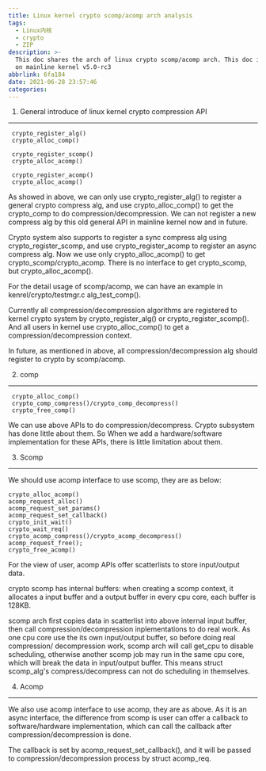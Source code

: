 ```yaml
---
title: Linux kernel crypto scomp/acomp arch analysis
tags:
  - Linux内核
  - crypto
  - ZIP
description: >-
  This doc shares the arch of linux crypto scomp/acomp arch. This doc is based
  on mainline kernel v5.0-rc3
abbrlink: 6fa184
date: 2021-06-28 23:57:46
categories:
---
```


1. General introduce of linux kernel crypto compression API
-----------------------------------------------------------
```
 crypto_register_alg()
 crypto_alloc_comp()
 
 crypto_register_scomp() 
 crypto_alloc_acomp()

 crypto_register_acomp() 
 crypto_alloc_acomp()
```
As showed in above, we can only use crypto_register_alg() to register a general
crypto compress alg, and use crypto_alloc_comp() to get the crypto_comp to do
compression/decompression. We can not register a new compress alg by this old
general API in mainline kernel now and in future.

Crypto system also supports to register a sync compress alg using
crypto_register_scomp, and use crypto_register_acomp to register an async
compress alg. Now we use only crypto_alloc_acomp() to get crypto_scomp/crypto_acomp.
There is no interface to get crypto_scomp, but crypto_alloc_acomp().

For the detail usage of scomp/acomp, we can have an example in kenrel/crypto/testmgr.c
alg_test_comp().

Currently all compression/decompression algorithms are registered to kernel
crypto system by crypto_register_alg() or crypto_register_scomp(). And all users
in kernel use crypto_alloc_comp() to get a compression/decompression context.

In future, as mentioned in above, all compression/decompression alg should
register to crypto by scomp/acomp.

2. comp
-------
```
 crypto_alloc_comp()
 crypto_comp_compress()/crypto_comp_decompress()
 crypto_free_comp()
```
We can use above APIs to do compression/decompress. Crypto subsystem has done
little about them. So When we add a hardware/software implementation for these
APIs, there is little limitation about them.

3. Scomp
--------
We should use acomp interface to use scomp, they are as below:
```
crypto_alloc_acomp()
acomp_request_alloc()
acomp_request_set_params()
acomp_request_set_callback()
crypto_init_wait()
crypto_wait_req()
crypto_acomp_compress()/crypto_acomp_decompress()
acomp_request_free();
crypto_free_acomp()
```
For the view of user, acomp APIs offer scatterlists to store input/output data.

crypto scomp has internal buffers: when creating a scomp context, it allocates
a input buffer and a output buffer in every cpu core, each buffer is 128KB.

scomp arch first copies data in scatterlist into above internal input buffer,
then call compression/decompression inplementations to do real work. As one
cpu core use the its own input/output buffer, so before doing real compression/
decompression work, scomp arch will call get_cpu to disable scheduling, otherwise
another scomp job may run in the same cpu core, which will break the data in
input/output buffer. This means struct scomp_alg's compress/decompress can not
do scheduling in themselves.

4. Acomp
--------
We also use acomp interface to use acomp, they are as above.
As it is an async interface, the difference from scomp is user can offer a
callback to software/hardware implementation, which can call the callback after
compression/decompression is done.

The callback is set by acomp_request_set_callback(), and it will be passed to
compression/decompression process by struct acomp_req.

